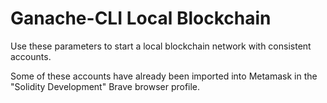 # Ganache-CLI Local Blockchain

Use these parameters to start a local blockchain network with consistent accounts.

Some of these accounts have already been imported into Metamask in the
"Solidity Development" Brave browser profile.
